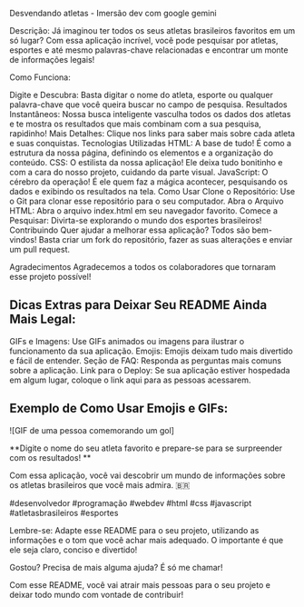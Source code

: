 
Desvendando atletas - Imersão dev com google gemini

Descrição: 
Já imaginou ter todos os seus atletas brasileiros favoritos em um só lugar? Com essa aplicação incrível, você pode pesquisar por atletas, esportes e até mesmo palavras-chave relacionadas e encontrar um monte de informações legais!

Como Funciona:

Digite e Descubra: Basta digitar o nome do atleta, esporte ou qualquer palavra-chave que você queira buscar no campo de pesquisa.
Resultados Instantâneos: Nossa busca inteligente vasculha todos os dados dos atletas e te mostra os resultados que mais combinam com a sua pesquisa, rapidinho!
Mais Detalhes: Clique nos links para saber mais sobre cada atleta e suas conquistas.
Tecnologias Utilizadas
HTML: A base de tudo! É como a estrutura da nossa página, definindo os elementos e a organização do conteúdo.
CSS: O estilista da nossa aplicação! Ele deixa tudo bonitinho e com a cara do nosso projeto, cuidando da parte visual.
JavaScript: O cérebro da operação! É ele quem faz a mágica acontecer, pesquisando os dados e exibindo os resultados na tela.
Como Usar
Clone o Repositório: Use o Git para clonar esse repositório para o seu computador.
Abra o Arquivo HTML: Abra o arquivo index.html em seu navegador favorito.
Comece a Pesquisar: Divirta-se explorando o mundo dos esportes brasileiros!
Contribuindo
Quer ajudar a melhorar essa aplicação? Todos são bem-vindos! Basta criar um fork do repositório, fazer as suas alterações e enviar um pull request.

Agradecimentos
Agradecemos a todos os colaboradores que tornaram esse projeto possível!

## Dicas Extras para Deixar Seu README Ainda Mais Legal:

GIFs e Imagens: Use GIFs animados ou imagens para ilustrar o funcionamento da sua aplicação.
Emojis: Emojis deixam tudo mais divertido e fácil de entender.
Seção de FAQ: Responda as perguntas mais comuns sobre a aplicação.
Link para o Deploy: Se sua aplicação estiver hospedada em algum lugar, coloque o link aqui para as pessoas acessarem.
## Exemplo de Como Usar Emojis e GIFs:

![GIF de uma pessoa comemorando um gol]

**Digite o nome do seu atleta favorito e prepare-se para se surpreender com os resultados! **

Com essa aplicação, você vai descobrir um mundo de informações sobre os atletas brasileiros que você mais admira. 🇧🇷

#desenvolvedor #programação #webdev #html #css #javascript #atletasbrasileiros #esportes

Lembre-se: Adapte esse README para o seu projeto, utilizando as informações e o tom que você achar mais adequado. O importante é que ele seja claro, conciso e divertido!

Gostou? Precisa de mais alguma ajuda? É só me chamar!

Com esse README, você vai atrair mais pessoas para o seu projeto e deixar todo mundo com vontade de contribuir!







